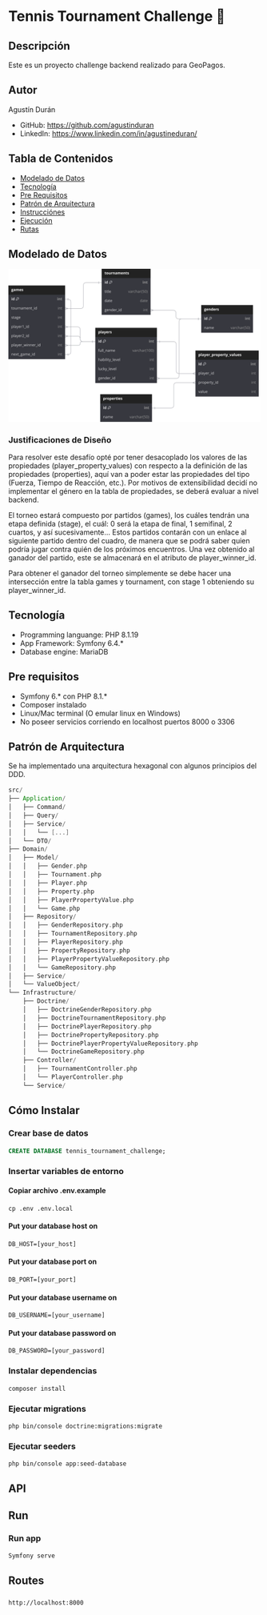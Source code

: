 # Tennis Tournament Challenge 🎾

## Descripción
Este es un proyecto challenge backend realizado para GeoPagos.

## Autor

Agustín Durán

- GitHub: https://github.com/agustinduran
- LinkedIn: https://www.linkedin.com/in/agustineduran/

## Tabla de Contenidos

- [Modelado de Datos](#modelado-de-datos)
- [Tecnología](#tecnología)
- [Pre Requisitos](#pre-requisitos)
- [Patrón de Arquitectura](#patrón-de-arquitectura)
- [Instrucciónes](#how-to-install)
- [Ejecución](#run)
- [Rutas](#routes)

## Modelado de Datos

![Diagrama de Entidad-Relación](docs/der.svg)

### Justificaciones de Diseño

Para resolver este desafío opté por tener desacoplado los valores de las propiedades (player_property_values) con respecto a la definición de las propiedades (properties), aquí van a poder estar las propiedades del tipo (Fuerza, Tiempo de Reacción, etc.). Por motivos de extensibilidad decidí no implementar el género en la tabla de propiedades, se deberá evaluar a nivel backend.

El torneo estará compuesto por partidos (games), los cuáles tendrán una etapa definida (stage), el cuál: 0 será la etapa de final, 1 semifinal, 2 cuartos, y así sucesivamente... Estos partidos contarán con un enlace al siguiente partido dentro del cuadro, de manera que se podrá saber quien podría jugar contra quién de los próximos encuentros. Una vez obtenido al  ganador del partido, este se almacenará en el atributo de player_winner_id.

Para obtener el ganador del torneo simplemente se debe hacer una intersección entre la tabla games y tournament, con stage 1 obteniendo su player_winner_id.

## Tecnología

* Programming languange: PHP 8.1.19
* App Framework: Symfony 6.4.*
* Database engine: MariaDB

## Pre requisitos

* Symfony 6.* con PHP 8.1.*
* Composer instalado
* Linux/Mac terminal (O emular linux en Windows)
* No poseer servicios corriendo en localhost puertos 8000 o 3306

## Patrón de Arquitectura

Se ha implementado una arquitectura hexagonal con algunos principios del DDD.

```scala
src/
├── Application/
│   ├── Command/
│   ├── Query/
│   ├── Service/
│   │   └── [...]
│   └── DTO/
├── Domain/
│   ├── Model/
│   │   ├── Gender.php
│   │   ├── Tournament.php
│   │   ├── Player.php
│   │   ├── Property.php
│   │   ├── PlayerPropertyValue.php
│   │   └── Game.php
│   ├── Repository/
│   │   ├── GenderRepository.php
│   │   ├── TournamentRepository.php
│   │   ├── PlayerRepository.php
│   │   ├── PropertyRepository.php
│   │   ├── PlayerPropertyValueRepository.php
│   │   └── GameRepository.php
│   ├── Service/
│   └── ValueObject/
└── Infrastructure/
    ├── Doctrine/
    │   ├── DoctrineGenderRepository.php
    │   ├── DoctrineTournamentRepository.php
    │   ├── DoctrinePlayerRepository.php
    │   ├── DoctrinePropertyRepository.php
    │   ├── DoctrinePlayerPropertyValueRepository.php
    │   └── DoctrineGameRepository.php
    ├── Controller/
    │   ├── TournamentController.php
    │   └── PlayerController.php
    └── Service/

```

## Cómo Instalar

### Crear base de datos
```sql
CREATE DATABASE tennis_tournament_challenge;
```

### Insertar variables de entorno
#### Copiar archivo .env.example
```
cp .env .env.local
```

#### Put your database host on
```
DB_HOST=[your_host]
```

#### Put your database port on
```
DB_PORT=[your_port]
```

#### Put your database username on
```
DB_USERNAME=[your_username]
```

#### Put your database password on
```
DB_PASSWORD=[your_password]
```

### Instalar dependencias
```
composer install
```

### Ejecutar migrations
```
php bin/console doctrine:migrations:migrate
```

### Ejecutar seeders
```
php bin/console app:seed-database
```

## API

## Run

### Run app
```
Symfony serve
```

## Routes

### 
```
http://localhost:8000
```